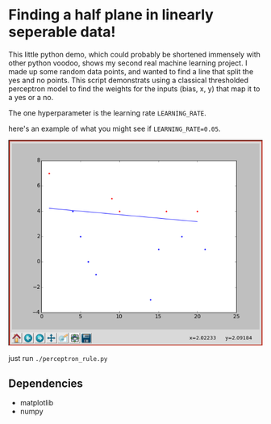 # Finding a half plane in linearly seperable data!

This little python demo, which could probably be shortened immensely with other python voodoo, shows my second real machine learning project. I made up some random data points, and wanted to find a line that split the yes and no points. This script demonstrats using a classical thresholded perceptron model to find the weights for the inputs (bias, x, y) that map it to a yes or a no.

The one hyperparameter is the learning rate `LEARNING_RATE`.

here's an example of what you might see if `LEARNING_RATE=0.05`.

![Example output of trained neural net](https://raw.githubusercontent.com/PeterMitrano/Machine_Learning/master/neural_networks/perceptron_rule.png)

just run `./perceptron_rule.py`

## Dependencies

 - matplotlib
 - numpy
